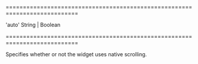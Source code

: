 ===========================================================================
<!--default-->'auto'<!--/default-->
<!--type-->String | Boolean<!--/type-->
===========================================================================

<!--shortDescription-->
Specifies whether or not the widget uses native scrolling.
<!--/shortDescription-->

<!--fullDescription-->

<!--/fullDescription-->